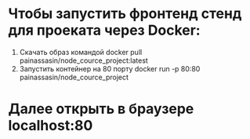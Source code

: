# Чтобы запустить фронтенд стенд для проеката через Docker:
1. Скачать образ командой docker pull painassasin/node_cource_project:latest
2. Запустить контейнер на 80 порту docker run -p 80:80 painassasin/node_cource_project
# Далее открыть в браузере localhost:80
